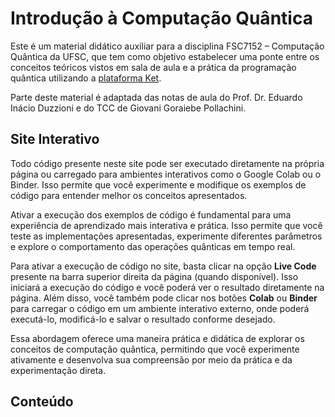 # Introdução à Computação Quântica

Este é um material didático auxiliar para a disciplina FSC7152 – Computação Quântica da UFSC, que tem como objetivo estabelecer uma ponte entre os conceitos teóricos vistos em sala de aula e a prática da programação quântica utilizando a [plataforma Ket](https://quantumket.org).

Parte deste material é adaptada das notas de aula do Prof. Dr. Eduardo Inácio Duzzioni e do TCC de Giovani Goraiebe Pollachini.

## Site Interativo

Todo código presente neste site pode ser executado diretamente na própria página ou carregado para ambientes interativos como o Google Colab ou o Binder. Isso permite que você experimente e modifique os exemplos de código para entender melhor os conceitos apresentados.

Ativar a execução dos exemplos de código é fundamental para uma experiência de aprendizado mais interativa e prática. Isso permite que você teste as implementações apresentadas, experimente diferentes parâmetros e explore o comportamento das operações quânticas em tempo real.

Para ativar a execução de código no site, basta clicar na opção <i class="fas fa-rocket"></i> **Live Code** presente na barra superior direita da página (quando disponível). Isso iniciará a execução do código e você poderá ver o resultado diretamente na página. Além disso, você também pode clicar nos botões <i class="fas fa-rocket"></i> **Colab** ou <i class="fas fa-rocket"></i> **Binder** para carregar o código em um ambiente interativo externo, onde poderá executá-lo, modificá-lo e salvar o resultado conforme desejado.

Essa abordagem oferece uma maneira prática e didática de explorar os conceitos de computação quântica, permitindo que você experimente ativamente e desenvolva sua compreensão por meio da prática e da experimentação direta.

## Conteúdo

```{tableofcontents}
```
